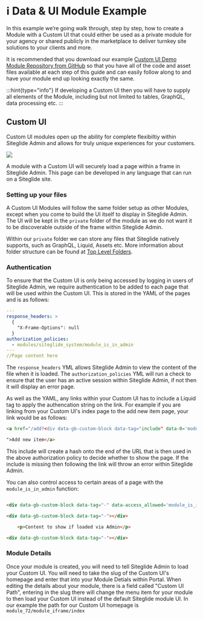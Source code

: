 # ℹ️ Data & UI Module Example

In this example we’re going walk through, step by step, how to create a Module with a Custom UI that could either be used as a private module for your agency or shared publicly in the marketplace to deliver turnkey site solutions to your clients and more.

It is recommended that you download our example [Custom UI Demo Module Repository from GitHub](https://github.com/Siteglide/Module\_Siteglide\_CustomUIDemo) so that you have all of the code and asset files available at each step of this guide and can easily follow along to and have your module end up looking exactly the same.

:::hint{type="info"} If developing a Custom UI then you will have to supply all elements of the Module, including but not limited to tables, GraphQL, data processing etc. :::

## Custom UI

Custom UI modules open up the ability for complete flexibiltiy within Siteglide Admin and allows for truly unique experiences for your customers.

![](../../assets/ezmAWQRErVj2S3TecVHcT\_screen-shot-2022-03-18-at-133011.png)

A module with a Custom UI will securely load a page within a frame in Siteglide Admin. This page can be developed in any language that can run on a Siteglide site.

### Setting up your files

A Custom UI Modules will follow the same folder setup as other Modules, except when you come to build the UI itself to display in Siteglide Admin. The UI will be kept in the `private` folder of the module as we do not want it to be discoverable outside of the frame within Siteglide Admin.

Within our `private` folder we can store any files that Siteglide natively supports, such as GraphQL, Liquid, Assets etc. More information about folder structure can be found at [Top Level Folders](https://developers.siteglide.com/2-create-folder-structure#9x-top-level-folders).

### Authentication

To ensure that the Custom UI is only being accessed by logging in users of Siteglide Admin, we require authentication to be added to each page that will be used within the Custom UI. This is stored in the YAML of the pages and is as follows:

```yaml
---
response_headers: >
  {
    "X-Frame-Options": null
  }
authorization_policies:
  - modules/siteglide_system/module_is_in_admin
---
//Page content here
```

The `response_headers` YML allows Siteglide Admin to view the content of the file when it is loaded. The `authorization_policies` YML will run a check to ensure that the user has an active session within Siteglide Admin, if not then it will display an error page.

As well as the YAML, any links within your Custom UI has to include a Liquid tag to apply the authencation string on the link. For example if you are linking from your Custom UI's index page to the add new item page, your link would be as follows:

```html
<a href="/add?<div data-gb-custom-block data-tag="include" data-0='modules/siteglide_system/modules/auth'></div>

">Add new item</a>
```

This include will create a hash onto the end of the URL that is then used in the above authorization policy to decide whether to show the page. If the include is missing then following the link will throw an error within Siteglide Admin.

You can also control access to certain areas of a page with the `module_is_in_admin` function:

```html

<div data-gb-custom-block data-tag="-" data-access_allowed='module_is_in_admin'></div>

<div data-gb-custom-block data-tag="-"></div>

    <p>Content to show if loaded via Admin</p>

<div data-gb-custom-block data-tag="-"></div>
```

### Module Details

Once your module is created, you will need to tell Siteglide Admin to load your Custom UI. You will need to take the slug of the Custom UI's homepage and enter that into your Module Detials within Portal. When editing the details about your module, there is a field called "Custom UI Path", entering in the slug there will change the menu item for your module to then load your Custom UI instead of the default Siteglide module UI. In our example the path for our Custom UI homepage is `module_72/module_iframe/index`
